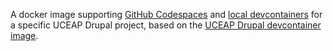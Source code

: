 A docker image supporting [GitHub Codespaces](https://github.com/features/codespaces) and [local devcontainers](https://containers.dev) for a specific UCEAP Drupal project, based on the [UCEAP Drupal devcontainer image](https://github.com/UCEAP/drupal-dev).
